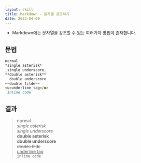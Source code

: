 ```yaml
---
layout: skill
title: Markdown - 문자열 강조하기
date: 2023-04-09
---
```





- Markdown에는 문자열을 강조할 수 있는 여러가지 방법이 존재합니다.


## 문법

```markdown
normal   
*single asterisk*   
_single underscore_   
**double asterisk**   
__double underscore__   
~~double tilde~~   
<u>underline tag</u>
`inline code`
```


## 결과

> normal   
> *single asterisk*   
> _single underscore_   
> **double asterisk**   
> __double underscore__   
> ~~double tilde~~   
> <u>underline tag</u>   
> `inline code`
